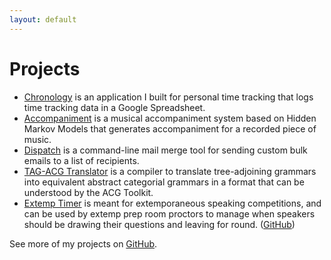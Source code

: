 ```yaml
---
layout: default
---
```


# Projects

* [Chronology](https://github.com/brianyu28/chronology) is an application I built for personal time tracking that logs time tracking data in a Google Spreadsheet.
* [Accompaniment](https://github.com/brianyu28/accompaniment) is a musical accompaniment system based on Hidden Markov Models that generates accompaniment for a recorded piece of music.
* [Dispatch](https://github.com/brianyu28/dispatch) is a command-line mail merge tool for sending custom bulk emails to a list of recipients.
* [TAG-ACG Translator](https://github.com/brianyu28/tag-to-acg) is a compiler to translate tree-adjoining grammars into equivalent abstract categorial grammars in a format that can be understood by the ACG Toolkit.
* [Extemp Timer](https://brianyu28.github.io/extemp/) is meant for extemporaneous speaking competitions, and can be used by extemp prep room proctors to manage when speakers should be drawing their questions and leaving for round. ([GitHub](https://github.com/brianyu28/extemp))

See more of my projects on [GitHub](https://github.com/brianyu28).
